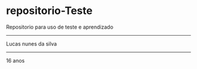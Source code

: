 # repositorio-Teste
Repositorio para uso de teste e aprendizado
_____
Lucas nunes da silva
____
16 anos
